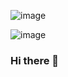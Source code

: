 
![image](https://user-images.githubusercontent.com/71388049/222407558-74260245-fee1-40fd-9cb3-c0ccb4001b14.png)

![image](https://user-images.githubusercontent.com/71388049/222407950-5b84bbdb-7a95-4337-a676-0a8d3e419fc2.png)


### Hi there 👋

<!--
**VanduFido/VanduFido** is a ✨ _special_ ✨ repository because its `README.md` (this file) appears on your GitHub profile.
Here are some ideas to get you started:

- 🔭 I’m currently working on ...
- 🌱 I’m currently learning ...
- 👯 I’m looking to collaborate on Data Science and Machine Learning Projects.
- 🤔 I’m looking for help with ...
- 💬 Ask me about ...
- 📫 How to reach me: ...
- 😄 Pronouns: She/Her
- ⚡ Fun fact: I get high on music
-->
